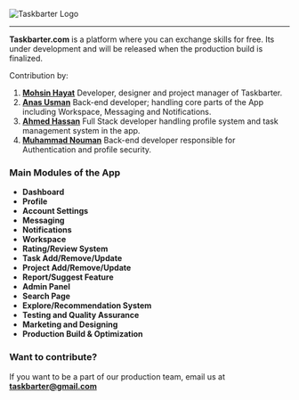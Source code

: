 ![Taskbarter Logo](https://taskbarter.github.io/inc/logo.png)

***

**Taskbarter.com** is a platform where you can exchange skills for free. Its under development and will be released when the production build is finalized.

Contribution by:
1. **[Mohsin Hayat](https://github.com/mohsinht)**
Developer, designer and project manager of Taskbarter.
2. **[Anas Usman](https://github.com/AnnasUsman)**
Back-end developer; handling core parts of the App including Workspace, Messaging and Notifications.
3. **[Ahmed Hassan](https://github.com/ahmadx16)**
Full Stack developer handling profile system and task management system in the app.
4. **[Muhammad Nouman](https://github.com/Muhammad1Nouman)**
Back-end developer responsible for Authentication and profile security.

### Main Modules of the App
* **Dashboard**
* **Profile**
* **Account Settings**
* **Messaging**
* **Notifications**
* **Workspace**
* **Rating/Review System**
* **Task Add/Remove/Update**
* **Project Add/Remove/Update**
* **Report/Suggest Feature**
* **Admin Panel**
* **Search Page**
* **Explore/Recommendation System**
* **Testing and Quality Assurance**
* **Marketing and Designing**
* **Production Build & Optimization**

### Want to contribute?
If you want to be a part of our production team, email us at **taskbarter@gmail.com**
